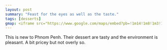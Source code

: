 ```yaml
---
layout: post
summary: "Feast for the eyes as well as the taste."
tags: [desserts]
gmap: <iframe src="https://www.google.com/maps/embed?pb=!1m14!1m8!1m3!1d15636.549987524757!2d104.92067700000001!3d11.541993!3m2!1i1024!2i768!4f13.1!3m3!1m2!1s0x3109575ec9be1e9d%3A0x34bfaa6a84cd5bf8!2zQ2jDqXJpbnk!5e0!3m2!1sen!2skh!4v1723610671929!5m2!1sen!2skh" width="600" height="450" style="border:0;" allowfullscreen="" loading="lazy" referrerpolicy="no-referrer-when-downgrade"></iframe>
---
```

This is new to Phnom Penh. Their dessert are tasty and the environment is pleasant. A bit pricey but not overly so.
